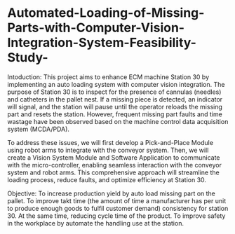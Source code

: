 # Automated-Loading-of-Missing-Parts-with-Computer-Vision-Integration-System-Feasibility-Study-

Intoduction: This project aims to enhance ECM machine Station 30 by implementing an auto loading system with computer vision integration. The purpose of Station 30 is to inspect for the presence of cannulas (needles) and catheters in the pallet nest. If a missing piece is detected, an indicator will signal, and the station will pause until the operator reloads the missing part and resets the station. However, frequent missing part faults and time wastage have been observed based on the machine control data acquisition system (MCDA/PDA).

To address these issues, we will first develop a Pick-and-Place Module using robot arms to integrate with the conveyor system. Then, we will create a Vision System Module and Software Application to communicate with the micro-controller, enabling seamless interaction with the conveyor system and robot arms. This comprehensive approach will streamline the loading process, reduce faults, and optimize efficiency at Station 30.

Objective: To increase production yield by auto load missing part on the pallet. To improve takt time (the amount of time a manufacturer has per unit to produce enough goods to fulfil customer demand) consistency for station 30. At the same time, reducing cycle time of the product. To improve safety in the workplace by automate the handling use at the station.

